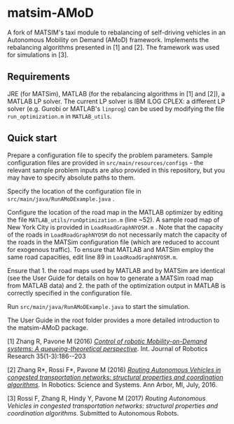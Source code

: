# matsim-AMoD
A fork of MATSIM's taxi module to rebalancing of self-driving vehicles in an Autonomous Mobility on Demand (AMoD) framework. Implements the rebalancing algorithms presented in [1] and [2]. The framework was used for simulations in [3].

## Requirements
JRE (for MATSim), MATLAB (for the rebalancing algorithms in [1] and [2]), a MATLAB LP solver. The current LP solver is IBM ILOG CPLEX: a different LP solver (e.g. Gurobi or MATLAB's `linprog`) can be used by modifying the file `run_optimization.m` in `MATLAB_utils`.

## Quick start
Prepare a configuration file to specify the problem parameters. Sample configuration files are provided in `src/main/resources/configs` - the relevant sample problem inputs are also provided in this repository, but you may have to specify absolute paths to them.

Specify the location of the configuration file in `src/main/java/RunAMoDExample.java` .

Configure the location of the road map in the MATLAB optimizer by editing the file `MATLAB_utils/runOptimization.m` (line ~52). A sample road map of New York City is provided in `LoadRoadGraphNYOSM.m` . Note that the capacity of the roads in `LoadRoadGraphNYOSM` do not necessarily match the capacity of the roads in the MATSim configuration file (which are reduced to account for exogenous traffic). To ensure that MATLAB and MATSim employ the same road capacities, edit line 89 in `LoadRoadGraphNYOSM.m`.

Ensure that 1. the road maps used by MATLAB and by MATSim are identical (see the User Guide for details on how to generate a MATSim road map from MATLAB data) and 2. the path of the optimization output in MATLAB is correctly specified in the configuration file.

Run `src/main/java/RunAMoDExample.java` to start the simulation.

The User Guide in the root folder provides a more detailed introduction to the matsim-AMoD package.

[1] Zhang R, Pavone M (2016) *[Control of robotic Mobility-on-Demand systems: A queueing-theoretical perspective](http://web.stanford.edu/~pavone/IJRR_Submission/Zhang.Pavone.IJRR15.pdf)*. Int. Journal of Robotics Research 35(1-3):186--203

[2] Zhang R*, Rossi F*, Pavone M (2016) *[Routing Autonomous Vehicles in congested transportation networks: structural properties and coordination algorithms](http://www.roboticsproceedings.org/rss12/p32.html)*. In Robotics: Science and Systems. Ann Arbor, MI, July, 2016.

[3] Rossi F, Zhang R, Hindy Y, Pavone M (2017) *Routing Autonomous Vehicles in congested transportation networks: structural properties and coordination algorithms*. Submitted to Autonomous Robots.
